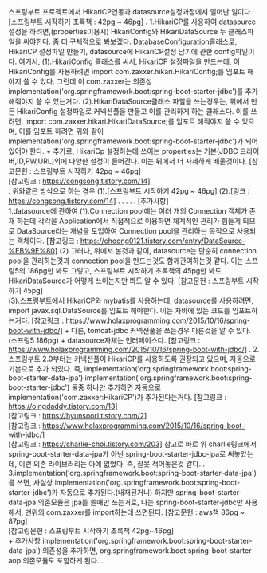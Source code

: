 스프링부트 프로젝트에서 HikariCP연동과 datasource설정과정에서 일어난 일이다.
[스프링부트 시작하기 초록책 : 42pg ~ 46pg]
.
1.HikariCP를 사용하여 datasource 설정을 하려면,(properties이용시)
    HikariConfig와 HikariDataSource 두 클래스파일을 써야한다. 좀 더 구체적으로 봐보겠다.
    DatabaseConfiguration클래스로, HikariCP 설정파일 만들기, datasource에 HikariCP설정 담기에 관한 config파일이다. 여기서,
        (1).HikariConfig 클래스를 써서, HikariCP 설정파일을 만드는데, 이 HikariConfig를 사용하려면
            import com.zaxxer.hikari.HikariConfig;를 임포트 해야지 쓸 수 있다. 그런데 이 com.zaxxer는
            의존성 implementation('org.springframework.boot:spring-boot-starter-jdbc')를 추가해줘야지 쓸 수 있는거다.
        (2).HikariDataSource클래스 파일을 쓰는경우는, 위에서 만든 HikariConfig 설정파일로 커넥션풀을 만들고 이를 관리하게 하는 클래스다.
            이를 쓰려면, import com.zaxxer.hikari.HikariDataSource;를 임포트 해줘야지 쓸 수 있으며, 이를 임포트 하려면
            위와 같이 implementation('org.springframework.boot:spring-boot-starter-jdbc')가 되어있어야 한다.
    +
    추가로, HikariCp 설정하는데 쓰이는 properties는 기본(JDBC 드라이버,ID,PW,URL)외에 다양한 설정이 들어간다.
    이는 뒤에서 더 자세하게 배울것이다.
    [참고문헌 : 스프링부트 시작하기 42pg ~ 46pg]   
    [참고링크 : https://congsong.tistory.com/14]   
.
위와같은 방식으로 하는 경우
    (1).[스프링부트 시작하기 42pg ~ 46pg]
    (2).[링크 : https://congsong.tistory.com/14]
.
.
.
.
.
[추가사항]    
1.datasource에 관하여
    (1).Connection pool에는 여러 개의 Connection 객체가 존재 하는데 각각을 Application에서 직접적으로 이용하면 체계적인 관리가 힘들게 되므로
        DataSource라는 개념을 도입하여 Connection pool을 관리하는 목적으로 사용되는 객체이다.
    [참고링크 : https://choong0121.tistory.com/entry/DataSource-%EB%9E%80]
    (2).그러나, 위에서 본것과 같이, datasource는 단순히 connection pool을 관리하는것과 connection pool을 만드는것도
        함께관여하는것 같다. 이는 스프링5의 186pg만 봐도 그렇고, 스프링부트 시작하기 초록책의 45pg만 봐도 HikariDataSource가
        어떻게 쓰이는지만 봐도 알 수 있다.
        [참고문헌 : 스프링부트 시작하기 45pg]    
    (3).스프링부트에서 HikariCP와 mybatis를 사용하는데, datasource를 사용하려면,
        import javax.sql.DataSource를 임포트 해야한다. 이는 자바에 있는 코드를 임포트하는거다.
        [참고링크 : https://www.holaxprogramming.com/2015/10/16/spring-boot-with-jdbc/]
        +
        다른, tomcat-jdbc 커넥션풀을 쓰는경우 다른것을 알 수 있다.(스프링5 186pg)
        +
        datasource자체는 인터페이스다.
        [참고링크 : https://www.holaxprogramming.com/2015/10/16/spring-boot-with-jdbc/]
.
2.스프링부트 2.0부터는 커넥션풀이 HikariCP를 사용하도록 권장되고 있으며, 
    자동으로 기본으로 추가 되있다. 즉,
    implementation('org.springframework.boot:spring-boot-starter-data-jpa')
    implementation('org.springframework.boot:spring-boot-starter-jdbc')
    둘중 하나만 추가하면 자동으로 implementation('com.zaxxer:HikariCP')가 추가된다는거다.
    [참고링크 : https://oingdaddy.tistory.com/13]  
    [참고링크 : https://hyunsoori.tistory.com/2]  
    [참고링크 : https://www.holaxprogramming.com/2015/10/16/spring-boot-with-jdbc/]    
    [참고링크 : https://charlie-choi.tistory.com/203]
    참고로 바로 위 charlie링크에서 spring-boot-starter-data-jpa가 아닌 spring-boot-starter-jdbc-jpa로
    써놓았는데, 이런 의존 라이브러리는 아예 없었다. 즉, 잘못 적어놓은것 같다.
.
3.implementation('org.springframework.boot:spring-boot-starter-data-jpa')를 쓰면, 사실상 
    implementation('org.springframework.boot:spring-boot-starter-jdbc')가 자동으로 추가된다.(내재된거니)
    하지만 spring-boot-starter-data-jpa 의존모듈은 jpa를 쓸때만 쓰는거로, 나는 spring-boot-starter-jdbc만 사용해서,
    맨위의 com.zaxxer를 import하는데 쓰면된다.
    [참고문헌 : aws책 86pg ~ 87pg]  
    [참고링문헌 : 스프링부트 시작하기 초록책 42pg~46pg]   
    +
    추가사항
    implementation('org.springframework.boot:spring-boot-starter-data-jpa') 의존성을 추가하면,
    org.springframework.boot:spring-boot-starter-aop 의존모듈도 포함하게 된다.
.